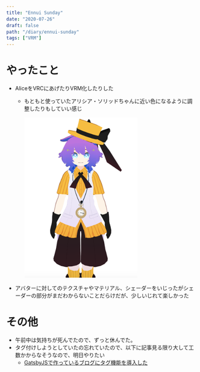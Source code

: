 ```yaml
---
title: "Ennui Sunday"
date: "2020-07-26"
draft: false
path: "/diary/ennui-sunday"
tags: ["VRM"]
---
```


# やったこと

+ AliceをVRCにあげたりVRM化したりした
  + もともと使っていたアリシア・ソリッドちゃんに近い色になるように調整したりもしていい感じ
  
    <img src="https://github.com/hrntsm/hrntsm.github.io/blob/source/src/data/200726_AvatarImage/image.png?raw=true" width="300">

+ アバターに対してのテクスチャやマテリアル、シェーダーをいじったがシェーダーの部分がまだわからないことだらけだが、少しいじれて楽しかった  
  
# その他

+ 午前中は気持ちが死んでたので、ずっと休んでた。
+ タグ付けしようとしていたの忘れていたので、以下に記事見る限り大して工数かからなそうなので、明日やりたい
  + [GatsbyJSで作っているブログにタグ機能を導入した](https://kikunantoka.com/2019/12/01--install-tags/)
